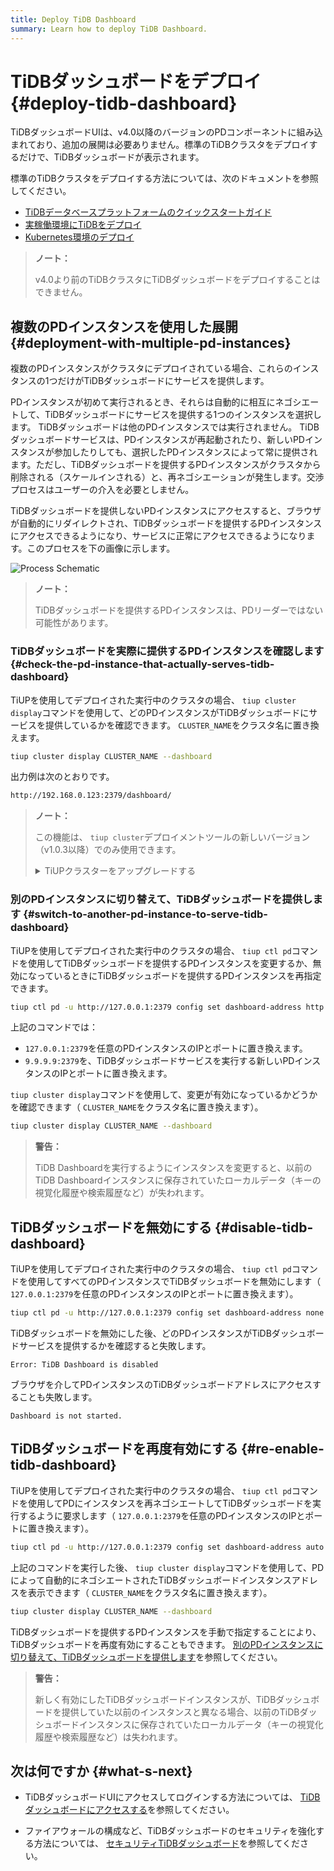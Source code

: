 ```yaml
---
title: Deploy TiDB Dashboard
summary: Learn how to deploy TiDB Dashboard.
---
```


# TiDBダッシュボードをデプロイ {#deploy-tidb-dashboard}

TiDBダッシュボードUIは、v4.0以降のバージョンのPDコンポーネントに組み込まれており、追加の展開は必要ありません。標準のTiDBクラスタをデプロイするだけで、TiDBダッシュボードが表示されます。

標準のTiDBクラスタをデプロイする方法については、次のドキュメントを参照してください。

-   [TiDBデータベースプラットフォームのクイックスタートガイド](/quick-start-with-tidb.md)
-   [実稼働環境にTiDBをデプロイ](/production-deployment-using-tiup.md)
-   [Kubernetes環境のデプロイ](https://docs.pingcap.com/tidb-in-kubernetes/stable/access-dashboard)

> **ノート：**
>
> v4.0より前のTiDBクラスタにTiDBダッシュボードをデプロイすることはできません。

## 複数のPDインスタンスを使用した展開 {#deployment-with-multiple-pd-instances}

複数のPDインスタンスがクラスタにデプロイされている場合、これらのインスタンスの1つだけがTiDBダッシュボードにサービスを提供します。

PDインスタンスが初めて実行されるとき、それらは自動的に相互にネゴシエートして、TiDBダッシュボードにサービスを提供する1つのインスタンスを選択します。 TiDBダッシュボードは他のPDインスタンスでは実行されません。 TiDBダッシュボードサービスは、PDインスタンスが再起動されたり、新しいPDインスタンスが参加したりしても、選択したPDインスタンスによって常に提供されます。ただし、TiDBダッシュボードを提供するPDインスタンスがクラスタから削除される（スケールインされる）と、再ネゴシエーションが発生します。交渉プロセスはユーザーの介入を必要としません。

TiDBダッシュボードを提供しないPDインスタンスにアクセスすると、ブラウザが自動的にリダイレクトされ、TiDBダッシュボードを提供するPDインスタンスにアクセスできるようになり、サービスに正常にアクセスできるようになります。このプロセスを下の画像に示します。

![Process Schematic](https://download.pingcap.com/images/docs/dashboard/dashboard-ops-multiple-pd.png)

> **ノート：**
>
> TiDBダッシュボードを提供するPDインスタンスは、PDリーダーではない可能性があります。

### TiDBダッシュボードを実際に提供するPDインスタンスを確認します {#check-the-pd-instance-that-actually-serves-tidb-dashboard}

TiUPを使用してデプロイされた実行中のクラスタの場合、 `tiup cluster display`コマンドを使用して、どのPDインスタンスがTiDBダッシュボードにサービスを提供しているかを確認できます。 `CLUSTER_NAME`をクラスタ名に置き換えます。


```bash
tiup cluster display CLUSTER_NAME --dashboard
```

出力例は次のとおりです。

```bash
http://192.168.0.123:2379/dashboard/
```

> **ノート：**
>
> この機能は、 `tiup cluster`デプロイメントツールの新しいバージョン（v1.0.3以降）でのみ使用できます。
>
> <details><summary>TiUPクラスターをアップグレードする</summary>
>
> >
> ```bash
> tiup update --self
> tiup update cluster --force
> ```
>
> </details>

### 別のPDインスタンスに切り替えて、TiDBダッシュボードを提供します {#switch-to-another-pd-instance-to-serve-tidb-dashboard}

TiUPを使用してデプロイされた実行中のクラスタの場合、 `tiup ctl pd`コマンドを使用してTiDBダッシュボードを提供するPDインスタンスを変更するか、無効になっているときにTiDBダッシュボードを提供するPDインスタンスを再指定できます。


```bash
tiup ctl pd -u http://127.0.0.1:2379 config set dashboard-address http://9.9.9.9:2379
```

上記のコマンドでは：

-   `127.0.0.1:2379`を任意のPDインスタンスのIPとポートに置き換えます。
-   `9.9.9.9:2379`を、TiDBダッシュボードサービスを実行する新しいPDインスタンスのIPとポートに置き換えます。

`tiup cluster display`コマンドを使用して、変更が有効になっているかどうかを確認できます（ `CLUSTER_NAME`をクラスタ名に置き換えます）。


```bash
tiup cluster display CLUSTER_NAME --dashboard
```

> **警告：**
>
> TiDB Dashboardを実行するようにインスタンスを変更すると、以前のTiDB Dashboardインスタンスに保存されていたローカルデータ（キーの視覚化履歴や検索履歴など）が失われます。

## TiDBダッシュボードを無効にする {#disable-tidb-dashboard}

TiUPを使用してデプロイされた実行中のクラスタの場合、 `tiup ctl pd`コマンドを使用してすべてのPDインスタンスでTiDBダッシュボードを無効にします（ `127.0.0.1:2379`を任意のPDインスタンスのIPとポートに置き換えます）。


```bash
tiup ctl pd -u http://127.0.0.1:2379 config set dashboard-address none
```

TiDBダッシュボードを無効にした後、どのPDインスタンスがTiDBダッシュボードサービスを提供するかを確認すると失敗します。

```
Error: TiDB Dashboard is disabled
```

ブラウザを介してPDインスタンスのTiDBダッシュボードアドレスにアクセスすることも失敗します。

```
Dashboard is not started.
```

## TiDBダッシュボードを再度有効にする {#re-enable-tidb-dashboard}

TiUPを使用してデプロイされた実行中のクラスタの場合、 `tiup ctl pd`コマンドを使用してPDにインスタンスを再ネゴシエートしてTiDBダッシュボードを実行するように要求します（ `127.0.0.1:2379`を任意のPDインスタンスのIPとポートに置き換えます）。


```bash
tiup ctl pd -u http://127.0.0.1:2379 config set dashboard-address auto
```

上記のコマンドを実行した後、 `tiup cluster display`コマンドを使用して、PDによって自動的にネゴシエートされたTiDBダッシュボードインスタンスアドレスを表示できます（ `CLUSTER_NAME`をクラスタ名に置き換えます）。


```bash
tiup cluster display CLUSTER_NAME --dashboard
```

TiDBダッシュボードを提供するPDインスタンスを手動で指定することにより、TiDBダッシュボードを再度有効にすることもできます。 [別のPDインスタンスに切り替えて、TiDBダッシュボードを提供します](#switch-to-another-pd-instance-to-serve-tidb-dashboard)を参照してください。

> **警告：**
>
> 新しく有効にしたTiDBダッシュボードインスタンスが、TiDBダッシュボードを提供していた以前のインスタンスと異なる場合、以前のTiDBダッシュボードインスタンスに保存されていたローカルデータ（キーの視覚化履歴や検索履歴など）は失われます。

## 次は何ですか {#what-s-next}

-   TiDBダッシュボードUIにアクセスしてログインする方法については、 [TiDBダッシュボードにアクセスする](/dashboard/dashboard-access.md)を参照してください。

-   ファイアウォールの構成など、TiDBダッシュボードのセキュリティを強化する方法については、 [セキュリティTiDBダッシュボード](/dashboard/dashboard-ops-security.md)を参照してください。
